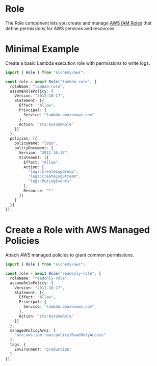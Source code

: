 # Role

The Role component lets you create and manage [AWS IAM Roles](https://docs.aws.amazon.com/IAM/latest/UserGuide/id_roles.html) that define permissions for AWS services and resources.

# Minimal Example

Create a basic Lambda execution role with permissions to write logs.

```ts
import { Role } from "alchemy/aws";

const role = await Role("lambda-role", {
  roleName: "lambda-role",
  assumeRolePolicy: {
    Version: "2012-10-17", 
    Statement: [{
      Effect: "Allow",
      Principal: {
        Service: "lambda.amazonaws.com"
      },
      Action: "sts:AssumeRole"
    }]
  },
  policies: [{
    policyName: "logs",
    policyDocument: {
      Version: "2012-10-17",
      Statement: [{
        Effect: "Allow",
        Action: [
          "logs:CreateLogGroup",
          "logs:CreateLogStream", 
          "logs:PutLogEvents"
        ],
        Resource: "*"
      }]
    }
  }]
});
```

# Create a Role with AWS Managed Policies

Attach AWS managed policies to grant common permissions.

```ts
import { Role } from "alchemy/aws";

const role = await Role("readonly-role", {
  roleName: "readonly-role",
  assumeRolePolicy: {
    Version: "2012-10-17",
    Statement: [{
      Effect: "Allow", 
      Principal: {
        Service: "lambda.amazonaws.com"
      },
      Action: "sts:AssumeRole"
    }]
  },
  managedPolicyArns: [
    "arn:aws:iam::aws:policy/ReadOnlyAccess"
  ],
  tags: {
    Environment: "production"
  }
});
```